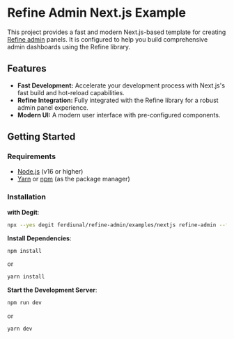 # Refine Admin Next.js Example

This project provides a fast and modern Next.js-based template for creating [Refine admin](https://github.com/ferdiunal/refine-admin) panels. It is configured to help you build comprehensive admin dashboards using the Refine library.

## Features

- **Fast Development:** Accelerate your development process with Next.js's fast build and hot-reload capabilities.
- **Refine Integration:** Fully integrated with the Refine library for a robust admin panel experience.
- **Modern UI:** A modern user interface with pre-configured components.

## Getting Started

### Requirements

- [Node.js](https://nodejs.org/) (v16 or higher)
- [Yarn](https://yarnpkg.com/) or [npm](https://www.npmjs.com/) (as the package manager)

### Installation

**with Degit**:

```bash
npx --yes degit ferdiunal/refine-admin/examples/nextjs refine-admin --force
```

**Install Dependencies**:

```bash
npm install
```
or
```bash
yarn install
```
**Start the Development Server**:
```bash
npm run dev
```
or
```bash
yarn dev
```
